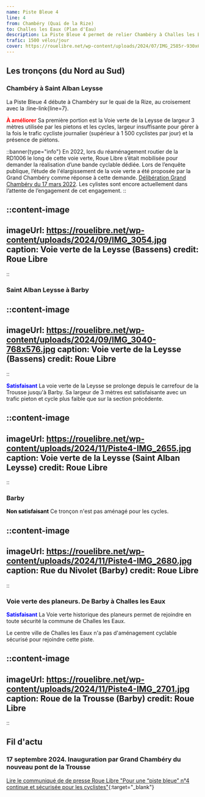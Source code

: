 ```yaml
---
name: Piste Bleue 4
line: 4
from: Chambéry (Quai de la Rize)
to: Challes les Eaux (Plan d'Eau)
description: La Piste Bleue 4 permet de relier Chambéry à Challes les Eaux via Bassens, Saint Alban Leysse et Barby. Après avoir longé la Leysse jusqu'à Barby, elle relie Challes les Eaux par la voie verte des planeurs, le long de l'aérodrome de Challes les Eaux.
trafic: 1500 vélos/jour
cover: https://rouelibre.net/wp-content/uploads/2024/07/IMG_2585r-930x619.jpg
---
```


## Les tronçons (du Nord au Sud)

### Chambéry à Saint Alban Leysse
La Piste Bleue 4 débute à Chambéry sur le quai de la Rize, au croisement avec la :line-link{line=7}.

<span style="color:red;font-weight:bold">À améliorer</span> Sa première portion est la Voie verte de la Leysse de largeur 3 mètres utilisée par les pietons et les cycles, largeur insuffisante pour gérer à la fois le trafic cycliste journalier (supérieur à 1 500 cyclistes par jour) et la présence de piétons.

::banner{type="info"}
En 2022, lors du réaménagement routier de la RD1006 le long de cette voie verte, Roue Libre s’était mobilisée pour demander la réalisation d’une bande cyclable dédiée. Lors de l’enquête publique, l’étude de l'élargissement de la voie verte a été proposée par la Grand Chambéry comme réponse à cette demande. <a href="https://rouelibre.net/2022/04/06/3-20-janvier-enquete-publique-rd-1006-grand-chambery-exigez-des-amenagements-cyclables-continus-et-securises/" target="_blank">Délibération Grand Chambéry du 17 mars 2022</a>. Les cylistes sont encore actuellement dans l’attente de l’engagement de cet engagement.
::

::content-image
---
imageUrl: https://rouelibre.net/wp-content/uploads/2024/09/IMG_3054.jpg
caption: Voie verte de la Leysse (Bassens)
credit: Roue Libre
---
::

### Saint Alban Leysse à Barby

::content-image
---
imageUrl: https://rouelibre.net/wp-content/uploads/2024/09/IMG_3040-768x576.jpg
caption: Voie verte de la Leysse (Bassens)
credit: Roue Libre
---
::

<span style="color:blue;font-weight:bold">Satisfaisant</span> La voie verte de la Leysse se prolonge depuis le carrefour de la Trousse jusqu'à Barby. Sa largeur de 3 mètres est satisfaisante avec un trafic pieton et cycle plus faible que sur la section précédente.

::content-image
---
imageUrl: https://rouelibre.net/wp-content/uploads/2024/11/Piste4-IMG_2655.jpg
caption: Voie verte de la Leysse (Saint Alban Leysse)
credit: Roue Libre
---
::

### Barby
<span style="color:black;font-weight:bold">Non satisfaisant</span> Ce tronçon n'est pas aménagé pour les cycles.

::content-image
---
imageUrl: https://rouelibre.net/wp-content/uploads/2024/11/Piste4-IMG_2680.jpg
caption: Rue du Nivolet (Barby)
credit: Roue Libre
---
::

### Voie verte des planeurs. De Barby à Challes les Eaux
<span style="color:blue;font-weight:bold">Satisfaisant</span> La Voie verte historique des planeurs permet de rejoindre en toute sécurité la commune de Challes les Eaux. 

Le centre ville de Challes les Eaux n'a pas d'aménagement cyclable sécurisé pour rejoindre cette piste.

::content-image
---
imageUrl: https://rouelibre.net/wp-content/uploads/2024/11/Piste4-IMG_2701.jpg
caption: Roue de la Trousse (Barby)
credit: Roue Libre
---
::

## Fil d'actu

### 17 septembre 2024. Inauguration par Grand Chambéry du nouveau pont de la Trousse

[Lire le communiqué de de presse Roue Libre "Pour une “piste bleue” n°4 continue et sécurisée pour les cyclistes"](https://rouelibre.net/2024/09/16/communique-pour-une-piste-bleue-n4-continue-et-securisee-pour-les-cyclistes/){:target="_blank"}